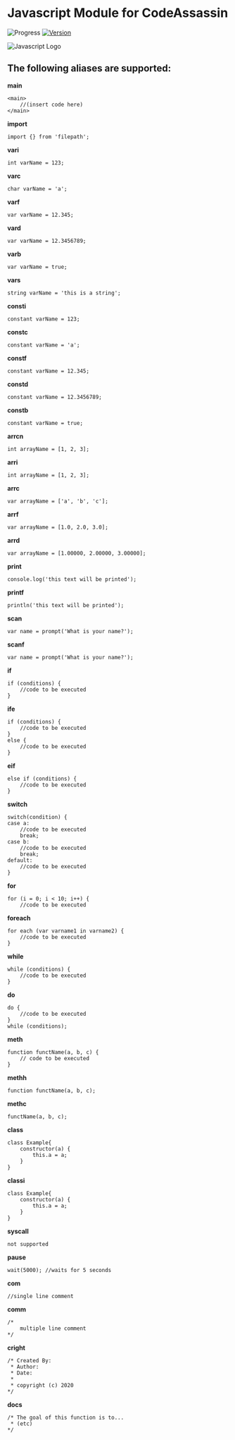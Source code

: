 # Javascript Module for CodeAssassin
![Progress](https://img.shields.io/badge/Module-inProgress-grey.svg)
[![Version](https://img.shields.io/badge/Version-v0.0.1-informational.svg)](https://github.com/Abesuden/Software-Engineering/commits/master/languageModules/Cobol/README.md)

![Javascript Logo](https://github.com/Abesuden/Software-Engineering/blob/master/img/languageLogos/Javascript_logo.png)

## The following aliases are supported:

**main**

```
<main>
	//(insert code here)
</main>
```

**import**

```
import {} from 'filepath';
```

**vari**

```
int varName = 123;
```

**varc**

```
char varName = 'a';
```

**varf**

```
var varName = 12.345;
```

**vard**

```
var varName = 12.3456789;
```

**varb**

```
var varName = true;
```

**vars**

```
string varName = 'this is a string';
```

**consti**

```
constant varName = 123;
```

**constc**

```
constant varName = 'a';
```

**constf**

```
constant varName = 12.345;
```

**constd**

```
constant varName = 12.3456789;
```

**constb**

```
constant varName = true;
```

**arrcn**

```
int arrayName = [1, 2, 3];
```

**arri**

```
int arrayName = [1, 2, 3];
```

**arrc**

```
var arrayName = ['a', 'b', 'c'];
```

**arrf**

```
var arrayName = [1.0, 2.0, 3.0];
```

**arrd**

```
var arrayName = [1.00000, 2.00000, 3.00000];
```

**print**

```
console.log('this text will be printed');
```

**printf**

```
println('this text will be printed');
```

**scan**

```
var name = prompt('What is your name?');
```

**scanf**

```
var name = prompt('What is your name?');
```

**if**

```
if (conditions) {
	//code to be executed
}
```

**ife**

```
if (conditions) {
	//code to be executed
}
else {
	//code to be executed
}
```

**eif**

```
else if (conditions) {
	//code to be executed
}
```

**switch**

```
switch(condition) {
case a:
	//code to be executed
	break;
case b:
	//code to be executed
	break;
default:
	//code to be executed
}
```

**for**

```
for (i = 0; i < 10; i++) {
	//code to be executed
```

**foreach**

```
for each (var varname1 in varname2) {
	//code to be executed
}
```

**while**

```
while (conditions) {
	//code to be executed
}
```

**do**

```
do {
	//code to be executed
}
while (conditions);
```

**meth**

```
function functName(a, b, c) {
	// code to be executed
}
```

**methh**

```
function functName(a, b, c);
```

**methc**

```
functName(a, b, c);
```

**class**

```
class Example{
	constructor(a) {
		this.a = a;
	}
}
```

**classi**

```
class Example{
	constructor(a) {
		this.a = a;
	}
}
```

**syscall**

```
not supported
```

**pause**

```
wait(5000); //waits for 5 seconds
```

**com**

```
//single line comment
```

**comm**

```
/*
	multiple line comment
*/
```

**cright**

```
/* Created By:
 * Author: 
 * Date: 
 *
 * copyright (c) 2020
*/
```

**docs**

```
/* The goal of this function is to...
 * (etc)
*/